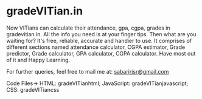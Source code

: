 # gradeVITian.in
Now VITians can calculate their attendance, gpa, cgpa, grades in gradevitian.in. All the info you need is at your finger tips. Then what are you waiting for? It's free, reliable, accurate and handier to use. It comprises of different sections named attendance calculator, CGPA estimator, Grade predictor, Grade calculator, GPA calculator, CGPA calculator. Have most out of it and Happy Learning.

For further queries, feel free to mail me at: sabarirjsr@gmail.com

Code Files->
HTML: gradeVITianhtml; 
 JavaScript: gradeVITianjavascript; 
 CSS: gradeVITiancss
